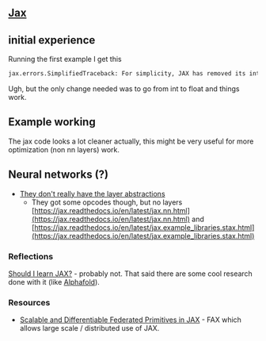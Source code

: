 ## [Jax](https://jax.readthedocs.io/en/latest/notebooks/quickstart.html)

## initial experience
Running the first example I get this 
```bash
jax.errors.SimplifiedTraceback: For simplicity, JAX has removed its internal frames from the traceback of the following exception. Set JAX_TRACEBACK_FILTERING=off to include these.
```
Ugh, but the only change needed was to go from int to float and things work.

## Example working
The jax code looks a lot cleaner actually, this might be very useful for more optimization (non nn layers) work.

## Neural networks (?)
- [They don't really have the layer abstractions](https://jax.readthedocs.io/en/latest/notebooks/neural_network_with_tfds_data.html)
  - They got some opcodes though, but no layers [https://jax.readthedocs.io/en/latest/jax.nn.html](https://jax.readthedocs.io/en/latest/jax.nn.html) and [https://jax.readthedocs.io/en/latest/jax.example_libraries.stax.html](https://jax.readthedocs.io/en/latest/jax.example_libraries.stax.html)

### Reflections
[Should I learn JAX?](https://old.reddit.com/r/MachineLearning/comments/okt88q/d_why_learn_jax/#bottom-comments) - probably not. That said there are some cool research done with it (like [Alphafold](https://github.com/google-deepmind/alphafold?tab=readme-ov-file)).

### Resources
- [Scalable and Differentiable Federated Primitives in JAX](https://arxiv.org/pdf/2403.07128.pdf) - FAX which allows large scale / distributed use of JAX.
